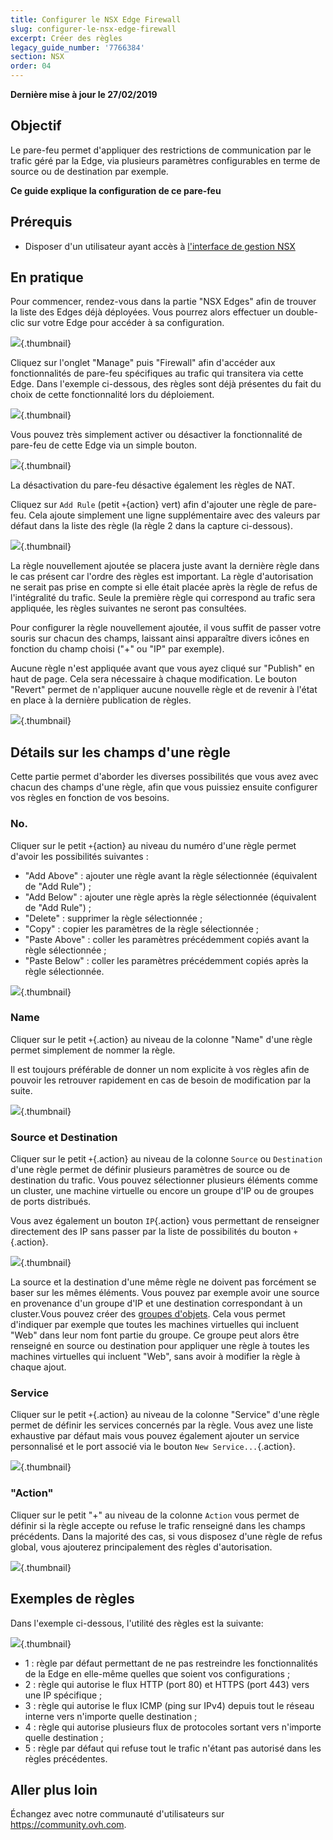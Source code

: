 ```yaml
---
title: Configurer le NSX Edge Firewall
slug: configurer-le-nsx-edge-firewall
excerpt: Créer des règles 
legacy_guide_number: '7766384'
section: NSX
order: 04
---
```


**Dernière mise à jour le 27/02/2019**

## Objectif

Le pare-feu permet d'appliquer des restrictions de communication par le trafic géré par la Edge, via plusieurs paramètres configurables en terme de source ou de destination par exemple.

**Ce guide explique la configuration de ce pare-feu**

## Prérequis

- Disposer d'un utilisateur ayant accès  à [l'interface de gestion NSX](https://docs.ovh.com/fr/private-cloud/acceder-a-l-interface-de-gestion-nsx/)

## En pratique

Pour commencer, rendez-vous dans la partie "NSX Edges" afin de trouver la liste des Edges déjà déployées. Vous pourrez alors effectuer un double-clic sur votre Edge pour accéder à sa configuration.

![](images/content-docs-cloud-private-cloud-configure_edge_firewall-images-nsx_edge_firewall_1.jpg){.thumbnail}

Cliquez sur l'onglet "Manage" puis "Firewall" afin d'accéder aux fonctionnalités de pare-feu spécifiques au trafic qui transitera via cette Edge. Dans l'exemple ci-dessous, des règles sont déjà présentes du fait du choix de cette fonctionnalité lors du déploiement.

![](images/content-docs-cloud-private-cloud-configure_edge_firewall-images-nsx_edge_firewall_2.png){.thumbnail}

Vous pouvez très simplement activer ou désactiver la fonctionnalité de pare-feu de cette Edge via un simple bouton.

![](images/content-docs-cloud-private-cloud-configure_edge_firewall-images-nsx_edge_firewall_3.png){.thumbnail}

La désactivation du pare-feu désactive également les règles de NAT.

Cliquez sur `Add Rule` (petit `+`{action} vert) afin d'ajouter une règle de pare-feu. Cela ajoute simplement une ligne supplémentaire avec des valeurs par défaut dans la liste des règle (la règle 2 dans la capture ci-dessous).

![](images/content-docs-cloud-private-cloud-configure_edge_firewall-images-nsx_edge_firewall_4.png){.thumbnail}

La règle nouvellement ajoutée se placera juste avant la dernière règle dans le cas présent car l'ordre des règles est important. La règle d'autorisation ne serait pas prise en compte si elle était placée après la règle de refus de l'intégralité du trafic. Seule la première règle qui correspond au trafic sera appliquée, les règles suivantes ne seront pas consultées.

Pour configurer la règle nouvellement ajoutée, il vous suffit de passer votre souris sur chacun des champs, laissant ainsi apparaître divers icônes en fonction du champ choisi ("+" ou "IP" par exemple).

Aucune règle n'est appliquée avant que vous ayez cliqué sur "Publish" en haut de page. Cela sera nécessaire à chaque modification. Le bouton "Revert" permet de n'appliquer aucune nouvelle règle et de revenir à l'état en place à la dernière publication de règles.

![](images/content-docs-cloud-private-cloud-configure_edge_firewall-images-nsx_edge_firewall_5.png){.thumbnail}

## Détails sur les champs d'une règle

Cette partie permet d'aborder les diverses possibilités que vous avez avec chacun des champs d'une règle, afin que vous puissiez ensuite configurer vos règles en fonction de vos besoins.

### No.

Cliquer sur le petit `+`{action} au niveau du numéro d'une règle permet d'avoir les possibilités suivantes :

- "Add Above" : ajouter une règle avant la règle sélectionnée (équivalent de "Add Rule") ;
- "Add Below" : ajouter une règle après la règle sélectionnée (équivalent de "Add Rule") ;
- "Delete" : supprimer la règle sélectionnée ;
- "Copy" : copier les paramètres de la règle sélectionnée ;
- "Paste Above" : coller les paramètres précédemment copiés avant la règle sélectionnée ;
- "Paste Below" : coller les paramètres précédemment copiés après la règle sélectionnée.

![](images/content-docs-cloud-private-cloud-configure_edge_firewall-images-nsx_edge_firewall_6.png){.thumbnail}

### Name

Cliquer sur le petit `+`{.action} au niveau de la colonne "Name" d'une règle permet simplement de nommer la règle.

Il est toujours préférable de donner un nom explicite à vos règles afin de pouvoir les retrouver rapidement en cas de besoin de modification par la suite.

![](images/content-docs-cloud-private-cloud-configure_edge_firewall-images-nsx_edge_firewall_7.png){.thumbnail}

### Source et Destination

Cliquer sur le petit `+`{.action} au niveau de la colonne `Source` ou `Destination` d'une règle permet de définir plusieurs paramètres de source ou de destination du trafic. Vous pouvez sélectionner plusieurs éléments comme un cluster, une machine virtuelle ou encore un groupe d'IP ou de groupes de ports distribués.

Vous avez également un bouton `IP`{.action} vous permettant de renseigner directement des IP sans passer par la liste de possibilités du bouton `+`{.action}.

![](images/content-docs-cloud-private-cloud-configure_edge_firewall-images-nsx_edge_firewall_8.png){.thumbnail}

La source et la destination d'une même règle ne doivent pas forcément se baser sur les mêmes éléments. Vous pouvez par exemple avoir une source en provenance d'un groupe d'IP et une destination correspondant à un cluster.Vous pouvez créer des [groupes d'objets](../configurer-les-groupes-d-objets-nsx/). Cela vous permet d'indiquer par exemple que toutes les machines virtuelles qui incluent "Web" dans leur nom font partie du groupe. Ce groupe peut alors être renseigné en source ou destination pour appliquer une règle à toutes les machines virtuelles qui incluent "Web", sans avoir à modifier la règle à chaque ajout.

### Service

Cliquer sur le petit `+`{.action} au niveau de la colonne "Service" d'une règle permet de définir les services concernés par la règle. Vous avez une liste exhaustive par défaut mais vous pouvez également ajouter un service personnalisé et le port associé via le bouton `New Service...`{.action}.

![](images/content-docs-cloud-private-cloud-configure_edge_firewall-images-nsx_edge_firewall_9.png){.thumbnail}

### "Action"

Cliquer sur le petit "+" au niveau de la colonne `Action` vous permet de définir si la règle accepte ou refuse le trafic renseigné dans les champs précédents. Dans la majorité des cas, si vous disposez d'une règle de refus global, vous ajouterez principalement des règles d'autorisation.

![](images/content-docs-cloud-private-cloud-configure_edge_firewall-images-nsx_edge_firewall_10.png){.thumbnail}

## Exemples de règles

Dans l'exemple ci-dessous, l'utilité des règles est la suivante:

![](images/content-docs-cloud-private-cloud-configure_edge_firewall-images-nsx_edge_firewall_11.jpg){.thumbnail}

- 1 : règle par défaut permettant de ne pas restreindre les fonctionnalités de la Edge en elle-même quelles que soient vos configurations ;
- 2 : règle qui autorise le flux HTTP (port 80) et HTTPS (port 443) vers une IP spécifique ;
- 3 : règle qui autorise le flux ICMP (ping sur IPv4) depuis tout le réseau interne vers n'importe quelle destination ;
- 4 : règle qui autorise plusieurs flux de protocoles sortant vers n'importe quelle destination ;
- 5 : règle par défaut qui refuse tout le trafic n'étant pas autorisé dans les règles précédentes.

## Aller plus loin

Échangez avec notre communauté d'utilisateurs sur <https://community.ovh.com>.
